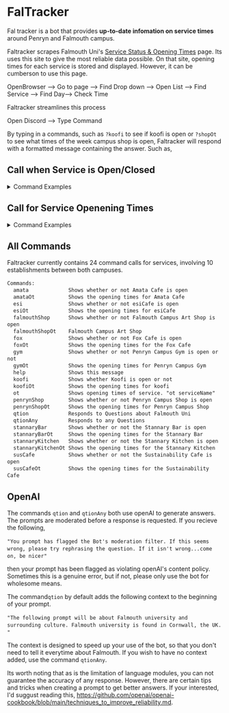 # FalTracker


Fal tracker is a bot that provides **up-to-date infomation on service times** around Penryn and Falmouth campus.

Faltracker scrapes Falmouth Uni's [Service Status & Opening Times](https://fxplus.ac.uk/uncategorised/service-status-opening-times/) page. Its uses this site to give the most reliable data possible. On that site, opening times for each service is stored and displayed. However, it can be cumberson to use this page.

OpenBrowser --> Go to page --> Find Drop down --> Open List --> Find Service --> Find Day--> Check Time

Faltracker streamlines this process

Open Discord --> Type Command

By typing in a commands, such as ```?koofi``` to see if koofi is open or ```?shopOt``` to see what times of the week campus shop is open, Faltracker will respond with a formatted message containing the answer. Such as,

## Call when Service is Open/Closed
<details><summary>Command Examples</summary>
<img src="Documentation/koofiOpen.png" alt="Call for koofi open" width="300">
<img src="Documentation/koofiClosed.png" alt="Call for koofi when closed" width="300">
</details>

## Call for Service Openening Times
<details><summary>Command Examples</summary>
<img src="Documentation/koofiOT.png" alt="Call for koofi opening times" width="300">
</details>


## All Commands

Faltracker currently contains 24 command calls for services, involving 10 establishments between both campuses.

```
Commands:
  amata             Shows whether or not Amata Cafe is open
  amataOt           Shows the opening times for Amata Cafe
  esi               Shows whether or not esiCafe is open
  esiOt             Shows the opening times for esiCafe
  falmouthShop      Shows whether or not Falmouth Campus Art Shop is open
  falmouthShopOt    Falmouth Campus Art Shop
  fox               Shows whether or not Fox Cafe is open
  foxOt             Shows the opening times for the Fox Cafe
  gym               Shows whether or not Penryn Campus Gym is open or not
  gymOt             Shows the opening times for Penryn Campus Gym
  help              Shows this message
  koofi             Shows whether Koofi is open or not
  koofiOt           Shows the opening times for koofi
  ot                Shows opening times of service. "ot serviceName"
  penrynShop        Shows whether or not Penryn Campus Shop is open
  penrynShopOt      Shows the opening times for Penryn Campus Shop
  qtion             Responds to Questions about Falmouth Uni
  qtionAny          Responds to any Questions
  stannaryBar       Shows whether or not the Stannary Bar is open
  stannaryBarOt     Shows the opening times for the Stannary Bar
  stannaryKitchen   Shows whether or not the Stannary Kitchen is open
  stannaryKitchenOt Shows the opening times for the Stannary Kitchen
  susCafe           Shows whether or not the Sustainability Cafe is open
  susCafeOt         Shows the opening times for the Sustainability Cafe
```
## OpenAI

The commands ```qtion``` and ```qtionAny``` both use openAI to generate answers. The prompts are moderated before a response is requested. If you recieve the following, 

```"You prompt has flagged the Bot's moderation filter. If this seems wrong, please try rephrasing the question. If it isn't wrong...come on, be nicer"```

then your prompt has been flagged as violating openAI's content policy. Sometimes this is a genuine error, but if not, please only use the bot for wholesome means.


The command```qtion``` by default adds the following context to the beginning of your prompt.

```"The following prompt will be about Falmouth university and surrounding culture. Falmouth university is found in Cornwall, the UK.  "```

The context is designed to speed up your use of the bot, so that you don't need to tell it everytime about Falmouth.
If you wish to have no context added, use the command ```qtionAny```.

Its worth noting that as is the limitation of language modules, you can not guarantee the accuracy of any response. However, there are certain tips and tricks when creating a prompt to get better answers. 
If your interested, I'd suggust reading this, https://github.com/openai/openai-cookbook/blob/main/techniques_to_improve_reliability.md.
